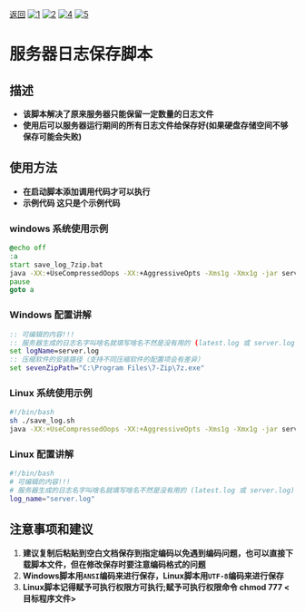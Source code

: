 [返回](../README.md)
[![1](https://img.shields.io/badge/脚本-自动备份-22?style=plastic&color=blue)](../AutoBackup/README.md)
[![2](https://img.shields.io/badge/脚本-服务器快速部署-22?style=plastic&color=blue)](../deploy/README.md)
[![4](https://img.shields.io/badge/脚本-服务器日志保存-22?style=plastic)](../save_log/README.md)
[![5](https://img.shields.io/badge/脚本-服务器启动脚本-22?style=plastic&color=blue)](../server_script/README.md)
# 服务器日志保存脚本
## 描述
- **该脚本解决了原来服务器只能保留一定数量的日志文件**  
- **使用后可以服务器运行期间的所有日志文件给保存好(如果硬盘存储空间不够保存可能会失败)**
## 使用方法
- **在启动脚本添加调用代码才可以执行**
- **示例代码 这只是个示例代码**
### windows 系统使用示例
```bat
@echo off
:a
start save_log_7zip.bat
java -XX:+UseCompressedOops -XX:+AggressiveOpts -Xms1g -Xmx1g -jar server.jar
pause
goto a
```
### Windows 配置讲解
```bat
:: 可编辑的内容!!!
:: 服务器生成的日志名字叫啥名就填写啥名不然是没有用的 (latest.log 或 server.log) 大部分的服务端都是这俩种日志文件
set logName=server.log
:: 压缩软件的安装路径（支持不同压缩软件的配置项会有差异）
set sevenZipPath="C:\Program Files\7-Zip\7z.exe"
```
### Linux 系统使用示例
```sh
#!/bin/bash
sh ./save_log.sh
java -XX:+UseCompressedOops -XX:+AggressiveOpts -Xms1g -Xmx1g -jar server.jar
```
### Linux 配置讲解
```sh
#!/bin/bash
# 可编辑的内容!!!
# 服务器生成的日志名字叫啥名就填写啥名不然是没有用的 (latest.log 或 server.log) 大部分的服务端都是这俩种日志文件
log_name="server.log"
```

## 注意事项和建议
1. **建议复制后粘贴到空白文档保存到指定编码以免遇到编码问题，也可以直接下载脚本文件，但在修改保存时要注意编码格式的问题**
2. **Windows脚本用`ANSI`编码来进行保存，Linux脚本用`UTF-8`编码来进行保存**
3. **Linux脚本记得赋予可执行权限方可执行;赋予可执行权限命令 chmod 777 <目标程序文件>** 